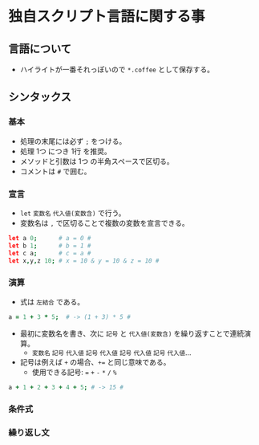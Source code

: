# 独自スクリプト言語に関する事
## 言語について
- ハイライトが一番それっぽいので `*.coffee` として保存する。
## シンタックス
### 基本
- 処理の末尾には必ず `;` をつける。
- 処理 1つ につき 1行 を推奨。
- メソッドと引数は 1つ の半角スペースで区切る。
- コメントは `#` で囲む。
### 宣言
- `let` `変数名` `代入値(変数含)` で行う。
- 変数名は `,` で区切ることで複数の変数を宣言できる。
```coffee
let a 0;      # a = 0 #
let b 1;      # b = 1 #
let c a;      # c = a #
let x,y,z 10; # x = 10 & y = 10 & z = 10 #
```
### 演算
- 式は `左結合` である。
```coffee
a = 1 + 3 * 5;  # -> (1 + 3) * 5 #
```
- 最初に変数名を書き、次に `記号` と `代入値(変数含)` を繰り返すことで連続演算。
  - `変数名` `記号` `代入値` `記号` `代入値` `記号` `代入値` `記号` `代入値`...
- 記号は例えば `+` の場合、`+=` と同じ意味である。
  - 使用できる記号: `=` `+` `-` `*` `/` `%`
```coffee
a + 1 + 2 + 3 + 4 + 5; # -> 15 #
```
### 条件式
### 繰り返し文
